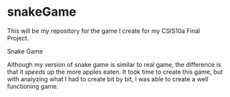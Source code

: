 # snakeGame
This will be my repository for the game I create for my CSIS10a Final Project.

Snake Game 

Although my version of snake game is similar to real game, the difference is that it _speeds up_ the more apples eaten.
It took time to create this game, but with analyzing what I had to create bit by bit, I was able to create a well functioning game.
